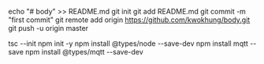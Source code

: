 echo "# body" >> README.md
git init
git add README.md
git commit -m "first commit"
git remote add origin https://github.com/kwokhung/body.git
git push -u origin master

tsc --init
npm init -y
npm install @types/node --save-dev
npm install mqtt --save
npm install @types/mqtt --save-dev